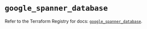 # `google_spanner_database`

Refer to the Terraform Registry for docs: [`google_spanner_database`](https://registry.terraform.io/providers/hashicorp/google-beta/6.17.0/docs/resources/google_spanner_database).
